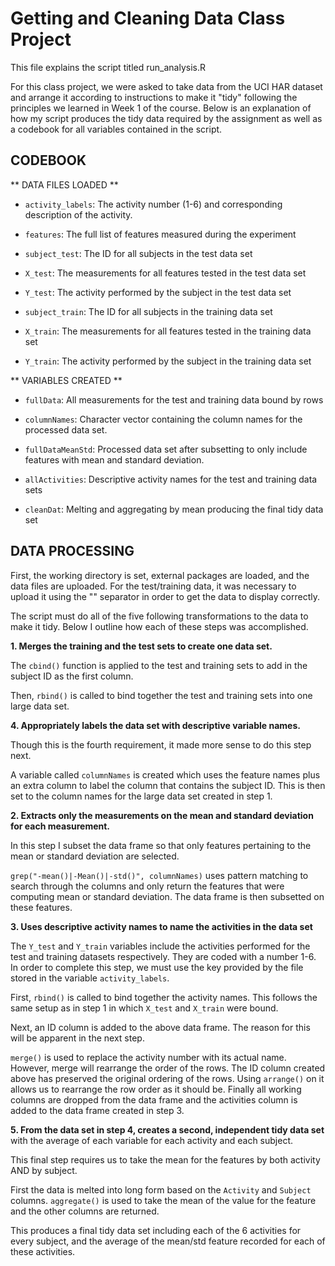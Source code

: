 # Getting and Cleaning Data Class Project
This file explains the script titled run_analysis.R

For this class project, we were asked to take data from the UCI HAR dataset and
arrange it according to instructions to make it "tidy" following the principles
we learned in Week 1 of the course. Below is an explanation of how my script
produces the tidy data required by the assignment as well as a codebook for all
variables contained in the script.

## CODEBOOK
** DATA FILES LOADED **
* `activity_labels`: The activity number (1-6) and corresponding description of
the activity.

* `features`: The full list of features measured during the experiment

* `subject_test`: The ID for all subjects in the test data set

* `X_test`: The measurements for all features tested in the test data set

* `Y_test`: The activity performed by the subject in the test data set

* `subject_train`: The ID for all subjects in the training data set

* `X_train`: The measurements for all features tested in the training data set

* `Y_train`: The activity performed by the subject in the training data set

** VARIABLES CREATED **

* `fullData`: All measurements for the test and training data bound by rows

* `columnNames`: Character vector containing the column names for the processed
data set.

* `fullDataMeanStd`: Processed data set after subsetting to only include features
with mean and standard deviation.

* `allActivities`: Descriptive activity names for the test and training data
sets

* `cleanDat`: Melting and aggregating by mean producing the final tidy data set

## DATA PROCESSING
First, the working directory is set, external packages are loaded, and the data
files are uploaded. For the test/training data, it was necessary to upload it
using the "" separator in order to get the data to display correctly.

The script must do all of the five following transformations to the data to
make it tidy. Below I outline how each of these steps was accomplished.

**1. Merges the training and the test sets to create one data set.**

The `cbind()` function is applied to the test and training sets to add in the
subject ID as the first column.

Then, `rbind()` is called to bind together the test and training sets into one
large data set.

**4. Appropriately labels the data set with descriptive variable names.**

Though this is the fourth requirement, it made more sense to do this step next.

A variable called `columnNames` is created which uses the feature names plus an
extra column to label the column that contains the subject ID. This is then set
to the column names for the large data set created in step 1.

**2. Extracts only the measurements on the mean and standard deviation for each 
measurement.**

In this step I subset the data frame so that only features pertaining to the
mean or standard deviation are selected.

`grep("-mean()|-Mean()|-std()", columnNames)` uses pattern matching to search
through the columns and only return the features that were computing mean or
standard deviation. The data frame is then subsetted on these features.
 
**3. Uses descriptive activity names to name the activities in the data set**

The `Y_test` and `Y_train` variables include the activities performed for the
test and training datasets respectively. They are coded with a number 1-6. In
order to complete this step, we must use the key provided by the file stored
in the variable `activity_labels`. 

First, `rbind()` is called to bind together the activity names. This follows
the same setup as in step 1 in which `X_test` and `X_train` were bound.

Next, an ID column is added to the above data frame. The reason for this will
be apparent in the next step.

`merge()` is used to replace the activity number with its actual name. However,
merge will rearrange the order of the rows. The ID column created above has
preserved the original ordering of the rows. Using `arrange()` on it allows us
to rearrange the row order as it should be. Finally all working columns are
dropped from the data frame and the activities column is added to the data
frame created in step 3.

**5. From the data set in step 4, creates a second, independent tidy data set** 
with the average of each variable for each activity and each subject.

This final step requires us to take the mean for the features by both activity
AND by subject.

First the data is melted into long form based on the `Activity` and `Subject` 
columns. `aggregate()` is used to take the mean of the value for the feature
and the other columns are returned. 

This produces a final tidy data set including each of the 6 activities for
every subject, and the average of the mean/std feature recorded for each of 
these activities.